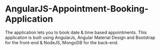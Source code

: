 # AngularJS-Appointment-Booking-Application
 The application lets you to book date & time based appointments. This application is built using AngularJs, Angular Material Design and Bootstrap for the front-end & NodeJS, MongoDB for the back-end.
